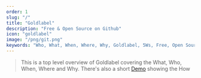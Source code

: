 ```yaml
---
order: 1
slug: "/"
title: "Goldlabel"
description: "Free & Open Source on Github"
icon: "goldlabel"
image: "/png/git.png"
keywords: "Who, What, When, Where, Why, Goldlabel, 5Ws, Free, Open Source, Github, contact, OPENAI"
---
```


> This is a top level overview of Goldlabel covering the What, Who, When, Where and Why. There's also a short [Demo](/about/demo) showing the How
